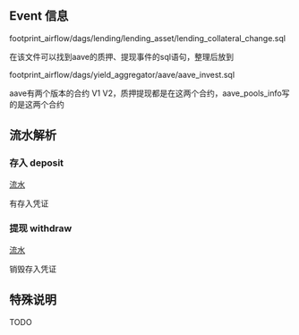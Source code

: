 ## Event 信息
footprint_airflow/dags/lending/lending_asset/lending_collateral_change.sql

在该文件可以找到aave的质押、提现事件的sql语句，整理后放到

footprint_airflow/dags/yield_aggregator/aave/aave_invest.sql

aave有两个版本的合约 V1 V2，质押提现都是在这两个合约，aave_pools_info写的是这两个合约


## 流水解析

### 存入 deposit

[流水](https://etherscan.io/tx/0xbe9a49fd8dfb4343d7ae15b014cbc83dcbb344e5cc93d26bfdb2ef064064ec2b)


有存入凭证


### 提现 withdraw

[流水](https://etherscan.io/tx/0x694a4c082149d7203eadc79c4f236b68c422453d2bf5b0e106a38c3ee7b690ad)

销毁存入凭证

## 特殊说明
TODO